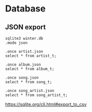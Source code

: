 # Database

## JSON export

~~~
sqlite3 winter.db
.mode json

.once artist.json
select * from artist_t;

.once album.json
select * from album_t;

.once song.json
select * from song_t;

.once song_artist.json
select * from song_artist_t;
~~~

<https://sqlite.org/cli.html#export_to_csv>
